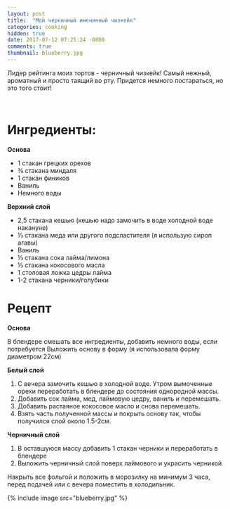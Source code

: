 ```yaml
---
layout: post
title:  "Мой черничный именинный чизкейк"
categories: cooking
hidden: true
date: 2017-07-12 07:25:24 -0800
comments: true 
thumbnail: blueberry.jpg
---
```


Лидер рейтинга моих тортов - черничный чизкейк! Самый нежный, ароматный и просто таящий во рту.
Придется немного постараться, но это того стоит!

<!--separate--> 

# **Ингредиенты:**

**Основа**
* 1 стакан грецких орехов
* ¾ стакана миндаля
* 1 стакан фиников
* Ваниль
* Немного воды

**Верхний слой**
* 2,5 стакана кешью (кешью надо замочить в воде холодной воде накануне)
* ⅓ стакана меда или другого подсластителя (я использую сироп агавы)
* Ваниль
* ⅓ стакана сока лайма/лимона
* ⅓ стакана кокосового масла
* 1 столовая ложка цедры лайма
* 1-2 стакана черники/голубики


# **Рецепт**

**Основа**

В блендере смешать все ингредиенты, добавить немного воды, если потребуется
Выложить основу в форму (я использовала форму диаметром 22см)

**Белый слой**
1. С вечера замочить кешью в холодной воде. Утром вымоченные орехи переработать в блендере до состояния однородной массы. 
2. Добавить сок лайма, мед, лаймовую цедру, ваниль и перемешать.
3. Добавить растаяное кокосовое масло и снова перемешать.
4. Взять часть полученной массы и покрыть основу так, чтобы получился слой около 1.5-2см.

**Черничный слой**

1. В оставшуюся массу добавить 1 стакан черники и переработать в блендере
2. Выложить черничный слой поверх лаймового и украсить черникой 

Накрыть все фольгой и положить в морозилку на минимум 3 часа, перед подачей или с вечера поместить в холодильник.

{% include image src="blueberry.jpg" %}


 